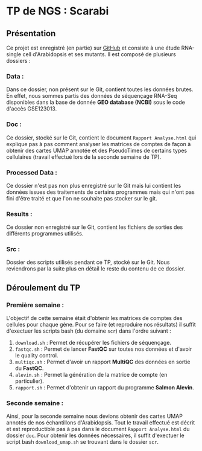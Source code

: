 # TP de NGS : Scarabi

## Présentation

Ce projet est enregistré (en partie) sur [GitHub](https://github.com/sdarmon/scarabi.git) et consiste à une étude RNA-single cell d'Arabidopsis et ses mutants. Il est composé de plusieurs dossiers : 

### Data :

Dans ce dossier, non présent sur le Git, contient toutes les données brutes. En effet, nous sommes partis des données de séquençage RNA-Seq disponibles dans la base de donnée **GEO database (NCBI)** sous le code d'accès GSE123013. 

### Doc :

Ce dossier, stocké sur le Git, contient le document ```Rapport Analyse.html``` qui explique pas à pas comment analyser les matrices de comptes de façon à obtenir des cartes UMAP annotée et des PseudoTimes de certains types cellulaires (travail effectué lors de la seconde semaine de TP).

### Processed Data :

Ce dossier n'est pas non plus enregistré sur le Git mais lui contient les données issues des traitements de certains programmes mais qui n'ont pas fini d'être traité et que l'on ne souhaite pas stocker sur le git.

### Results :

Ce dossier non enregistré sur le Git, contient les fichiers de sorties des différents programmes utilisés.

### Src :

Dossier des scripts utilisés pendant ce TP, stocké sur le Git. Nous reviendrons par la suite plus en détail le reste du contenu de ce dossier.



## Déroulement du TP

### Première semaine :

L'objectif de cette semaine était d'obtenir les matrices de comptes des cellules pour chaque gène. Pour se faire (et reproduire nos résultats) il suffit d'exectuer les scripts bash (du domaine ```scr```) dans l'ordre suivant :

1. ```download.sh``` : Permet de récupérer les fichiers de séquençage.
2. ```fastqc.sh``` : Permet de lancer **FastQC** sur toutes nos données et d'avoir le quality control.
3. ```multiqc.sh``` : Permet d'avoir un rapport **MultiQC** des données en sortie du **FastQC**.
4. ```alevin.sh``` : Permet la génération de la matrice de compte (en particulier).
5. ```rapport.sh``` : Permet d'obtenir un rapport du programme **Salmon Alevin**.

### Seconde semaine :

Ainsi, pour la seconde semaine nous devions obtenir des cartes UMAP annotés de nos échantillons d'Arabidopsis. Tout le travail effectué est décrit et est reproductible pas à pas dans le document ```Rapport Analyse.html``` du dossier ```doc```. Pour obtenir les données nécessaires, il suffit d'exectuer le script bash ```download_umap.sh``` se trouvant dans le dossier ```scr```.
 


